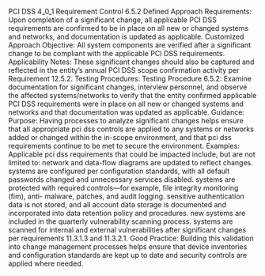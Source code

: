 PCI DSS 4_0_1 Requirement Control 6.5.2 Defined Approach Requirements: Upon completion of a significant change, all applicable PCI DSS requirements are confirmed to be in place on all new or changed systems and networks, and documentation is updated as applicable. Customized Approach Objective: All system components are verified after a significant change to be compliant with the applicable PCI DSS requirements. Applicability Notes: These significant changes should also be captured and reflected in the entity’s annual PCI DSS scope confirmation activity per Requirement 12.5.2. Testing Procedures: Testing Procedure 6.5.2: Examine documentation for significant changes, interview personnel, and observe the affected systems/networks to verify that the entity confirmed applicable PCI DSS requirements were in place on all new or changed systems and networks and that documentation was updated as applicable. Guidance: Purpose: Having processes to analyze significant changes helps ensure that all appropriate pci dss controls are applied to any systems or networks added or changed within the in-scope environment, and that pci dss requirements continue to be met to secure the environment. Examples: Applicable pci dss requirements that could be impacted include, but are not limited to: network and data-flow diagrams are updated to reflect changes. systems are configured per configuration standards, with all default passwords changed and unnecessary services disabled. systems are protected with required controls—for example, file integrity monitoring (fim), anti- malware, patches, and audit logging. sensitive authentication data is not stored, and all account data storage is documented and incorporated into data retention policy and procedures. new systems are included in the quarterly vulnerability scanning process. systems are scanned for internal and external vulnerabilities after significant changes per requirements 11.3.1.3 and 11.3.2.1. Good Practice: Building this validation into change management processes helps ensure that device inventories and configuration standards are kept up to date and security controls are applied where needed.